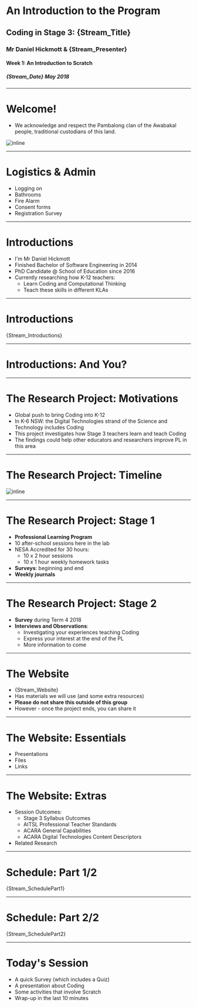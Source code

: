 # An Introduction to the Program

## Coding in Stage 3: {Stream_Title}

### Mr Daniel Hickmott & {Stream_Presenter}

#### Week 1: An Introduction to Scratch

##### {Stream_Date} May 2018

---

# Welcome!

- We acknowledge and respect the Pambalong clan of the Awabakal people, traditional custodians of this land.

![inline](https://cs4s.github.io/2018/common/presentations/intro_to_research/this_land.png)

---

# Logistics & Admin

- Logging on
- Bathrooms
- Fire Alarm
- Consent forms
- Registration Survey

---

# Introductions

- I'm Mr Daniel Hickmott
- Finished Bachelor of Software Engineering in 2014
- PhD Candidate @ School of Education since 2016
- Currently researching how K-12 teachers:
	- Learn Coding and Computational Thinking
	- Teach these skills in different KLAs

---

# Introductions

{Stream_Introductions}

---

# Introductions: **And You?**

---

# The Research Project: Motivations

- Global push to bring Coding into K-12
- In K-6 NSW: the Digital Technologies strand of the Science and Technology includes Coding
- This project investigates how Stage 3 teachers learn and teach Coding
- The findings could help other educators and researchers improve PL in this area

---

# The Research Project: Timeline

![inline](https://cs4s.github.io/2018/common/presentations/intro_to_research/timeline.png)

---

# The Research Project: Stage 1

- **Professional Learning Program**
- 10 after-school sessions here in the lab
- NESA Accredited for 30 hours:
	- 10 x 2 hour sessions
	- 10 x 1 hour weekly homework tasks 
- **Surveys**: beginning and end
- **Weekly journals**

---

# The Research Project: Stage 2

- **Survey** during Term 4 2018
- **Interviews and Observations**:
	- Investigating your experiences teaching Coding 
	- Express your interest at the end of the PL
	- More information to come

---

# The Website

- {Stream_Website}
- Has materials we will use (and some extra resources)
- **Please do not share this outside of this group**
- However - once the project ends, you can share it

---

# The Website: Essentials

- Presentations
- Files
- Links

---

# The Website: Extras

- Session Outcomes:
	- Stage 3 Syllabus Outcomes
	- AITSL Professional Teacher Standards
	- ACARA General Capabilities
	- ACARA Digital Technologies Content Descriptors 
- Related Research

---

# Schedule: Part 1/2

{Stream_SchedulePart1}

---

# Schedule: Part 2/2

{Stream_SchedulePart2}

---

# Today's Session

- A quick Survey (which includes a Quiz)
- A presentation about Coding
- Some activities that involve Scratch
- Wrap-up in the last 10 minutes









